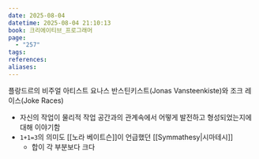 ```yaml
---
date: 2025-08-04
datetime: 2025-08-04 21:10:13
book: 크리에이티브_프로그래머
page:
  - "257"
tags: 
references: 
aliases:
---
```

플랑드르의 비주얼 아티스트 요나스 반스틴키스트(Jonas Vansteenkiste)와 조크 레이스(Joke Races)
- 자신의 작업이 물리적 작업 공간과의 관계속에서 어떻게 발전하고 형성되었는지에 대해 이야기함
- `1+1=3`의 의미도 [[노라 베이트슨]]이 언급했던 [[Symmathesy|시마테시]]
	- 합이 각 부분보다 크다